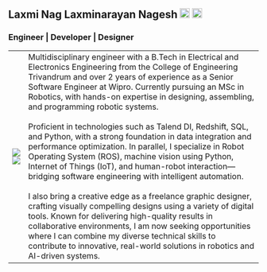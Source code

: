 ##                          Laxmi Nag Laxminarayan Nagesh [<img src = "https://github.com/user-attachments/assets/fcc156e0-c984-4f5a-b011-2c0956d5064c" width = "20" height = "20"/>](https://www.linkedin.com/in/laxminagln/) [<img src = "https://github.com/user-attachments/assets/fb1122e9-b367-47cc-9189-47ab3f06165b" width = "20" height = "20"/>](https://medium.com/@laxminagln)
### Engineer | Developer | Designer

<span style = "font-size = 10px;">
<table border="0">
 <tr>
    <td><img src = "https://github.com/user-attachments/assets/72f9e9e6-ced3-4662-9cb6-c60c4b078599"/></br>
        <img src = "https://github.com/user-attachments/assets/7c821014-acbc-4bbb-87d5-8324b0e781df"/>
    </td>
    <td>Multidisciplinary engineer with a B.Tech in Electrical and Electronics Engineering from the College of Engineering Trivandrum and over 2 years of experience as a Senior Software Engineer at Wipro. Currently pursuing an MSc in Robotics, with hands-on expertise in designing, assembling, and programming robotic systems. </br></br>
Proficient in technologies such as Talend DI, Redshift, SQL, and Python, with a strong foundation in data integration and performance optimization. In parallel, I specialize in Robot Operating System (ROS), machine vision using Python, Internet of Things (IoT), and human-robot interaction—bridging software engineering with intelligent automation.</br></br>
I also bring a creative edge as a freelance graphic designer, crafting visually compelling designs using a variety of digital tools. Known for delivering high-quality results in collaborative environments, I am now seeking opportunities where I can combine my diverse technical skills to contribute to innovative, real-world solutions in robotics and AI-driven systems.</td>
 </tr>
</table>
</span>
